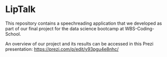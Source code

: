 # LipTalk
This repository contains a speechreading application that we developed as part of our final project for the data science bootcamp at WBS-Coding-School.

An overview of our project and its results can be accessed in this Prezi presentation: https://prezi.com/p/edit/y93pgu4e8nhc/
